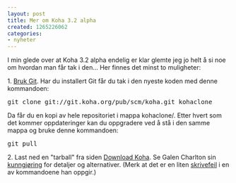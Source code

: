 ```yaml
---
layout: post
title: Mer om Koha 3.2 alpha
created: 1265226062
categories:
- nyheter
---
```

<p>I min glede over at Koha 3.2 alpha endelig er klar glemte jeg jo helt å si noe om hvordan man får tak i den... Her finnes det minst to muligheter:</p>
<p>1. <a href="http://wiki.koha.org/doku.php?id=en:development:git_usage">Bruk Git</a>. Har du installert Git får du tak i den nyeste koden med denne kommandoen:</p>
<pre>
git clone git://git.koha.org/pub/scm/koha.git kohaclone
</pre>
<p>Da får du en kopi av hele repositoriet i mappa kohaclone/. Etter hvert som det kommer oppdateringer kan du oppgradere ved å stå i den samme mappa og bruke denne kommandoen:</p>
<pre>
git pull
</pre>
<p>2. Last ned en "tarball" fra siden <a href="http://koha-community.org/download-koha/">Download Koha</a>. Se Galen Charlton sin <a href="http://lists.katipo.co.nz/pipermail/koha/2010-February/022447.html">kunngjøring</a> for detaljer og alternativer. (Merk at det er en liten <a href="http://lists.katipo.co.nz/pipermail/koha/2010-February/022448.html">skrivefeil</a> i en av kommandoene han oppgir.)</p>
